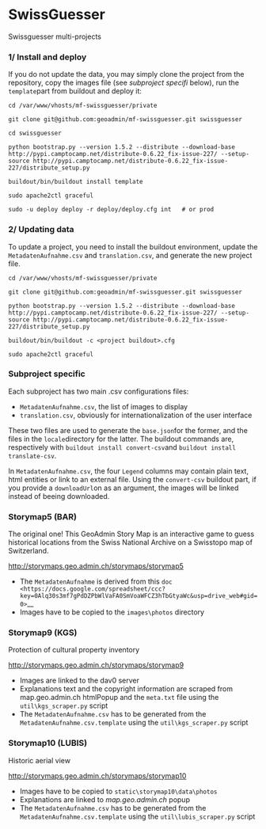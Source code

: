SwissGuesser
============

Swissguesser multi-projects

### 1/ Install and deploy

If you do not update the data, you may simply clone the project from the repository, copy the images file (see _subproject specifi_ below),
run the `template`part from buildout and deploy it:

    cd /var/www/vhosts/mf-swissguesser/private

    git clone git@github.com:geoadmin/mf-swissguesser.git swissguesser

    cd swissguesser

    python bootstrap.py --version 1.5.2 --distribute --download-base http://pypi.camptocamp.net/distribute-0.6.22_fix-issue-227/ --setup-source http://pypi.camptocamp.net/distribute-0.6.22_fix-issue-227/distribute_setup.py

    buildout/bin/buildout install template

    sudo apache2ctl graceful

    sudo -u deploy deploy -r deploy/deploy.cfg int   # or prod

### 2/ Updating data

To update a project, you need to install the buildout environment, update the `MetadatenAufnahme.csv` and `translation.csv`, and 
generate the new project file.

    cd /var/www/vhosts/mf-swissguesser/private

    git clone git@github.com:geoadmin/mf-swissguesser.git swissguesser

    python bootstrap.py --version 1.5.2 --distribute --download-base http://pypi.camptocamp.net/distribute-0.6.22_fix-issue-227/ --setup-source http://pypi.camptocamp.net/distribute-0.6.22_fix-issue-227/distribute_setup.py

    buildout/bin/buildout -c <project buildout>.cfg

    sudo apache2ctl graceful



### Subproject specific

Each subproject has two main .csv configurations files:

* `MetadatenAufnahme.csv`, the list of images to display
* `translation.csv`, obviously for internationalization of the user interface

These two files are used to generate the `base.json`for the former, and the files in the `locale`directory for the latter.
The buildout commands are, respectively with `buildout install convert-csv`and `buildout install translate-csv`.

In `MetadatenAufnahme.csv`, the four `Legend` columns may contain plain text, html entities or link to an external file. Using the `convert-csv`
buildout part, if you provide a `downloadUrl`on as an argument, the images will be linked instead of beeing downloaded.

### Storymap5 (BAR)

The original one! This GeoAdmin Story Map is an interactive game to guess historical locations from the Swiss National Archive on a Swisstopo map of Switzerland.

http://storymaps.geo.admin.ch/storymaps/storymap5

* The `MetadatenAufnahme` is derived from this `doc <https://docs.google.com/spreadsheet/ccc?key=0Alq30s3mf7gPdDZPbWlVaFA0SmVoaWFCZ3hTbGtyaWc&usp=drive_web#gid=0>`__
* Images have to be copied to the `images\photos` directory

### Storymap9 (KGS)

Protection of cultural property inventory

http://storymaps.geo.admin.ch/storymaps/storymap9

* Images are linked to the dav0 server
* Explanations text and the copyright information are scraped from map.geo.admin.ch htmlPopup and the `meta.txt` file using the `util\kgs_scraper.py` script
* The `MetadatenAufnahme.csv` has to be generated from the `MetadatenAufnahme.csv.template` using the
  `util\kgs_scraper.py` script


### Storymap10 (LUBIS)

Historic aerial view

http://storymaps.geo.admin.ch/storymaps/storymap10

* Images have to be copied to `static\storymap10\data\photos`
* Explanations are linked to _map.geo.admin.ch_ popup
* The `MetadatenAufnahme.csv` has to be generated from the `MetadatenAufnahme.csv.template` using the
  `util\lubis_scraper.py` script

